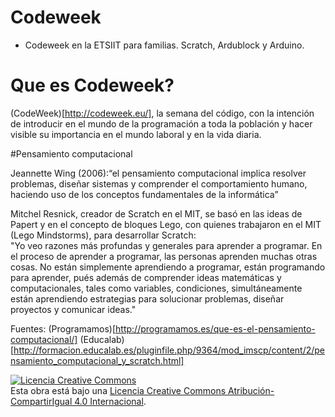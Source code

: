 # Codeweek

* Codeweek en la ETSIIT para familias. Scratch, Ardublock y Arduino.
  
# Que es Codeweek?
  
(CodeWeek)[http://codeweek.eu/], la semana del código, con la intención de introducir en el mundo de la programación a toda la población y hacer visible su importancia en el mundo laboral y en la vida diaria.   
  
#Pensamiento computacional  
  
Jeannette Wing (2006):“el pensamiento computacional implica resolver problemas, diseñar sistemas y comprender el comportamiento humano, haciendo uso de los conceptos fundamentales de la informática”  

Mitchel Resnick, creador de Scratch en el MIT, se basó en las ideas de Papert y en el concepto de bloques Lego, con quienes trabajaron en el MIT (Lego Mindstorms), para desarrollar Scratch:  
        "Yo veo razones más profundas y generales para aprender a programar. En el proceso de aprender a programar, las personas aprenden muchas otras cosas. No están simplemente aprendiendo a programar, están programando para aprender, pués además de comprender ideas matemáticas y computacionales, tales como variables, condiciones, simultáneamente están aprendiendo estrategias para solucionar problemas, diseñar proyectos y comunicar ideas."  


Fuentes:
(Programamos)[http://programamos.es/que-es-el-pensamiento-computacional/]
(Educalab)[http://formacion.educalab.es/pluginfile.php/9364/mod_imscp/content/2/pensamiento_computacional_y_scratch.html]  
  
<a rel="license" href="http://creativecommons.org/licenses/by-sa/4.0/"><img alt="Licencia Creative Commons" style="border-width:0" src="https://i.creativecommons.org/l/by-sa/4.0/88x31.png" /></a><br />Esta obra está bajo una <a rel="license" href="http://creativecommons.org/licenses/by-sa/4.0/">Licencia Creative Commons Atribución-CompartirIgual 4.0 Internacional</a>.
